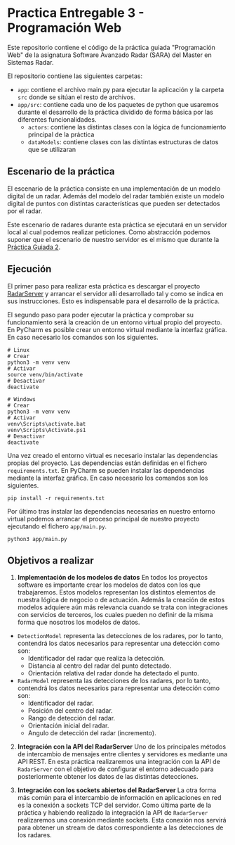 # Practica Entregable 3 - Programación Web

Este repositorio contiene el código de la práctica guiada "Programación Web"
de la asignatura Software Avanzado Radar (SARA) del Master en Sistemas Radar.

El repositorio contiene las siguientes carpetas:
- `app`: contiene el archivo main.py para ejecutar la aplicación y la carpeta
  `src` donde se sitúan el resto de archivos.
- `app/src`: contiene cada uno de los paquetes de python que usaremos durante
  el desarrollo de la práctica dividido de forma básica por las diferentes
  funcionalidades.
  - `actors`: contiene las distintas clases con la lógica de funcionamiento
  principal de la práctica
  - `dataModels`: contiene clases con las distintas estructuras de datos que se 
  utilizaran

## Escenario de la práctica
El escenario de la práctica consiste en una implementación de un modelo
digital de un radar. Además del modelo del radar también existe un modelo
digital de puntos con distintas características que pueden ser detectados por
el radar. 

Este escenario de radares durante esta práctica se ejecutará en un servidor 
local al cual podemos realizar peticiones. Como abstracción podemos suponer que 
el escenario de nuestro servidor es el mismo que durante la 
[Práctica Guiada 2](https://github.com/SARA-MSRA-UPM/PG2_tiempo_real).

## Ejecución
El primer paso para realizar esta práctica es descargar el proyecto
[RadarServer](https://github.com/SARA-MSRA-UPM/RadarServer) y arrancar el
servidor allí desarrollado tal y como se indica en sus instrucciones. Esto es
indispensable para el desarrollo de la práctica.

El segundo paso para poder ejecutar la práctica y comprobar su funcionamiento
será la creación de un entorno virtual propio del proyecto. En PyCharm es
posible crear un entorno virtual mediante la interfaz gráfica. En caso
necesario los comandos son los siguientes.
```
# Linux
# Crear
python3 -m venv venv
# Activar
source venv/bin/activate
# Desactivar
deactivate

# Windows
# Crear
python3 -m venv venv
# Activar
venv\Scripts\activate.bat
venv\Scripts\Activate.ps1
# Desactivar
deactivate
```

Una vez creado el entorno virtual es necesario instalar las dependencias
propias del proyecto. Las dependencias están definidas en el fichero
`requirements.txt`. En PyCharm se pueden instalar las dependencias mediante la
interfaz gráfica. En caso necesario los comandos son los siguientes.
```
pip install -r requirements.txt
```

Por último tras instalar las dependencias necesarias en nuestro entorno
virtual podemos arrancar el proceso principal de nuestro proyecto ejecutando
el fichero `app/main.py`.
```
python3 app/main.py
```

## Objetivos a realizar
1. **Implementación de los modelos de datos** En todos los proyectos software 
es importante crear los modelos de datos con los que trabajaremos. Estos 
modelos representan los distintos elementos de nuestra lógica de negocio o de 
actuación. Además la creación de estos modelos adquiere aún más relevancia 
cuando se trata con integraciones con servicios de terceros, los cuales pueden 
no definir de la misma forma que nosotros los modelos de datos.
  - `DetectionModel` representa las detecciones de los radares, por lo tanto, 
  contendrá los datos necesarios para representar una detección como son: 
    - Identificador del radar que realiza la detección.
    - Distancia al centro del radar del punto detectado.
    - Orientación relativa del radar donde ha detectado el punto.
  - `RadarModel` representa las detecciones de los radares, por lo tanto,
    contendrá los datos necesarios para representar una detección como son:
    - Identificador del radar.
    - Posición del centro del radar.
    - Rango de detección del radar.
    - Orientación inicial del radar.
    - Angulo de detección del radar (incremento).

2. **Integración con la API del RadarServer** Uno de los principales métodos de 
intercambio de mensajes entre clientes y servidores es mediante una API REST.
En esta práctica realizaremos una integración con la API de `RadarServer` con 
el objetivo de configurar el entorno adecuado para posteriormente obtener los 
datos de las distintas detecciones.

3. **Integración con los sockets abiertos del RadarServer** La otra forma más 
común para el intercambio de información en aplicaciones en red es la conexión 
a sockets TCP del servidor. Como última parte de la práctica y habiendo 
realizado la integración la API de `RadarServer` realizaremos una conexión 
mediante sockets. Esta conexión nos servirá para obtener un stream de datos 
correspondiente a las detecciones de los radares.
